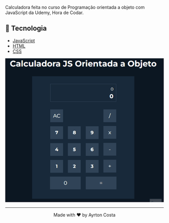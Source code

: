 Calculadora feita no curso de Programação orientada a objeto com JavaScript da Udemy, Hora de Codar.

## 🧪 Tecnologia

- [JavaScript](https://javascript.org/)
- [HTML](https://html.org/)
- [CSS](https://css.org/)

![gif](./assets/calculadora.gif)

---

<p align="center">Made with ♥ by Ayrton Costa</p>
